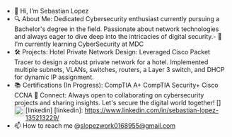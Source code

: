 - 👋 Hi, I’m Sebastian Lopez
- 🔍 About Me: Dedicated Cybersecurity enthusiast currently pursuing a Bachelor's degree in the field. Passionate about network technologies and always eager to dive deep into the intricacies of digital security.- 🌱 I’m currently learning CyberSecurity at MDC
- 🛠 Projects: Hotel Private Network Design: Leveraged Cisco Packet Tracer to design a robust private network for a hotel. Implemented multiple subnets, VLANs, switches, routers, a Layer 3 switch, and DHCP for dynamic IP assignment.
- 📚 Certifications (In Progress):
    CompTIA A+
    CompTIA Security+
    Cisco CCNA
  🔗 Connect: Always open to collaborating on cybersecurity projects and sharing insights. Let's secure the digital world together!
[<img align="left" alt="Sebastian Lopez | LinkedIn" width="22px" src="https://cdn.jsdelivr.net/npm/simple-icons@v3/icons/linkedin.svg" />][linkedin]
[linkedin]: https://www.linkedin.com/in/sebastian-lopez-135213229/
- 📫 How to reach me @slopezwork0168955@gmail.com 

<!---
Slopezwork/Slopezwork is a ✨ special ✨ repository because its `README.md` (this file) appears on your GitHub profile.
You can click the Preview link to take a look at your changes.
--->
